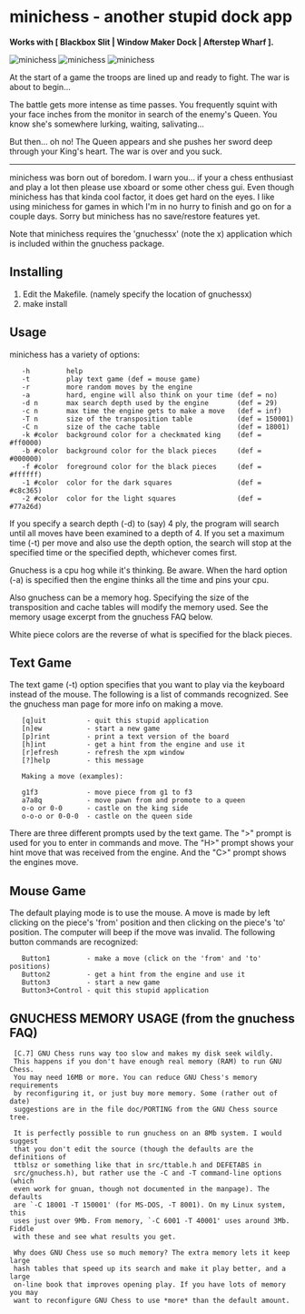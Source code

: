 
minichess - another stupid dock app
===================================

**Works with [ Blackbox Slit | Window Maker Dock | Afterstep Wharf ].**

![minichess](https://github.com/insanum/minichess/raw/master/docs/start.jpg)
![minichess](https://github.com/insanum/minichess/raw/master/docs/middle.jpg)
![minichess](https://github.com/insanum/minichess/raw/master/docs/end.jpg)

At the start of a game the troops are lined up and ready to fight.  The war is
about to begin...

The battle gets more intense as time passes.  You frequently squint with your
face inches from the monitor in search of the enemy's Queen.  You know she's
somewhere lurking, waiting, salivating...

But then... oh no!  The Queen appears and she pushes her sword deep through
your King's heart.  The war is over and you suck.

----

minichess was born out of boredom.  I warn you... if your a chess enthusiast
and play a lot then please use xboard or some other chess gui.  Even though
minichess has that kinda cool factor, it does get hard on the eyes.  I like
using minichess for games in which I'm in no hurry to finish and go on for a
couple days.  Sorry but minichess has no save/restore features yet.

Note that minichess requires the 'gnuchessx' (note the x) application which is
included within the gnuchess package.

Installing
----------

1. Edit the Makefile. (namely specify the location of gnuchessx)
2. make install

Usage
-----

minichess has a variety of options:

```
   -h         help
   -t         play text game (def = mouse game)
   -r         more random moves by the engine
   -a         hard, engine will also think on your time (def = no)
   -d n       max search depth used by the engine       (def = 29)
   -c n       max time the engine gets to make a move   (def = inf)
   -T n       size of the transposition table           (def = 150001)
   -C n       size of the cache table                   (def = 18001)
   -k #color  background color for a checkmated king    (def = #ff0000)
   -b #color  background color for the black pieces     (def = #000000)
   -f #color  foreground color for the black pieces     (def = #ffffff)
   -1 #color  color for the dark squares                (def = #c8c365)
   -2 #color  color for the light squares               (def = #77a26d)
```

If you specify a search depth (-d) to (say) 4 ply, the program will search
until all moves have been examined to a depth of 4.  If you set a maximum time
(-t) per move and also use the depth option, the search will stop at the
specified time or the specified depth, whichever comes first.

Gnuchess is a cpu hog while it's thinking.  Be aware.  When the hard option
(-a) is specified then the engine thinks all the time and pins your cpu.

Also gnuchess can be a memory hog.  Specifying the size of the transposition
and cache tables will modify the memory used.  See the memory usage excerpt
from the gnuchess FAQ below.

White piece colors are the reverse of what is specified for the black pieces.

Text Game
---------

The text game (-t) option specifies that you want to play via the keyboard
instead of the mouse.  The following is a list of commands recognized.  See the
gnuchess man page for more info on making a move.

```
   [q]uit          - quit this stupid application
   [n]ew           - start a new game
   [p]rint         - print a text version of the board
   [h]int          - get a hint from the engine and use it
   [r]efresh       - refresh the xpm window
   [?]help         - this message

   Making a move (examples):

   g1f3            - move piece from g1 to f3
   a7a8q           - move pawn from and promote to a queen
   o-o or 0-0      - castle on the king side
   o-o-o or 0-0-0  - castle on the queen side
```

There are three different prompts used by the text game.  The "&gt;" prompt is
used for you to enter in commands and move.  The "H&gt;" prompt shows your hint
move that was received from the engine.  And the "C&gt;" prompt shows the engines
move.

Mouse Game
----------

The default playing mode is to use the mouse.  A move is made by left clicking
on the piece's 'from' position and then clicking on the piece's 'to' position.
The computer will beep if the move was invalid.  The following button commands
are recognized:

```
   Button1         - make a move (click on the 'from' and 'to' positions)
   Button2         - get a hint from the engine and use it
   Button3         - start a new game
   Button3+Control - quit this stupid application
```

GNUCHESS MEMORY USAGE (from the gnuchess FAQ)
---------------------------------------------

```
 [C.7] GNU Chess runs way too slow and makes my disk seek wildly.
 This happens if you don't have enough real memory (RAM) to run GNU Chess.
 You may need 16MB or more. You can reduce GNU Chess's memory requirements
 by reconfiguring it, or just buy more memory. Some (rather out of date)
 suggestions are in the file doc/PORTING from the GNU Chess source tree.

 It is perfectly possible to run gnuchess on an 8Mb system. I would suggest
 that you don't edit the source (though the defaults are the definitions of
 ttblsz or something like that in src/ttable.h and DEFETABS in
 src/gnuchess.h), but rather use the -C and -T command-line options (which
 even work for gnuan, though not documented in the manpage). The defaults
 are `-C 18001 -T 150001' (for MS-DOS, -T 8001). On my Linux system, this
 uses just over 9Mb. From memory, `-C 6001 -T 40001' uses around 3Mb. Fiddle
 with these and see what results you get. 

 Why does GNU Chess use so much memory? The extra memory lets it keep large
 hash tables that speed up its search and make it play better, and a large
 on-line book that improves opening play. If you have lots of memory you may
 want to reconfigure GNU Chess to use *more* than the default amount.
```

